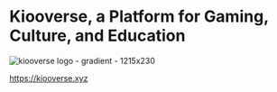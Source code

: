 # Kiooverse, a Platform for Gaming, Culture, and Education

![kiooverse logo - gradient - 1215x230](https://github.com/user-attachments/assets/546ed074-e811-4e3f-80ba-ea733846ce0f)

https://kiooverse.xyz
